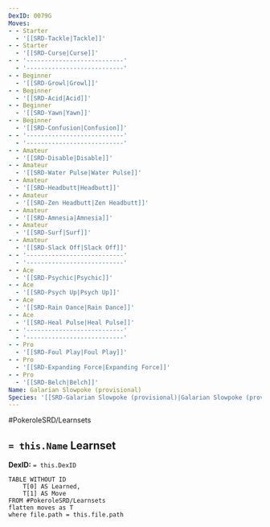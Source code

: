 ```yaml
---
DexID: 0079G
Moves:
- - Starter
  - '[[SRD-Tackle|Tackle]]'
- - Starter
  - '[[SRD-Curse|Curse]]'
- - '---------------------------'
  - '---------------------------'
- - Beginner
  - '[[SRD-Growl|Growl]]'
- - Beginner
  - '[[SRD-Acid|Acid]]'
- - Beginner
  - '[[SRD-Yawn|Yawn]]'
- - Beginner
  - '[[SRD-Confusion|Confusion]]'
- - '---------------------------'
  - '---------------------------'
- - Amateur
  - '[[SRD-Disable|Disable]]'
- - Amateur
  - '[[SRD-Water Pulse|Water Pulse]]'
- - Amateur
  - '[[SRD-Headbutt|Headbutt]]'
- - Amateur
  - '[[SRD-Zen Headbutt|Zen Headbutt]]'
- - Amateur
  - '[[SRD-Amnesia|Amnesia]]'
- - Amateur
  - '[[SRD-Surf|Surf]]'
- - Amateur
  - '[[SRD-Slack Off|Slack Off]]'
- - '---------------------------'
  - '---------------------------'
- - Ace
  - '[[SRD-Psychic|Psychic]]'
- - Ace
  - '[[SRD-Psych Up|Psych Up]]'
- - Ace
  - '[[SRD-Rain Dance|Rain Dance]]'
- - Ace
  - '[[SRD-Heal Pulse|Heal Pulse]]'
- - '---------------------------'
  - '---------------------------'
- - Pro
  - '[[SRD-Foul Play|Foul Play]]'
- - Pro
  - '[[SRD-Expanding Force|Expanding Force]]'
- - Pro
  - '[[SRD-Belch|Belch]]'
Name: Galarian Slowpoke (provisional)
Species: '[[SRD-Galarian Slowpoke (provisional)|Galarian Slowpoke (provisional)]]'
---
```


#PokeroleSRD/Learnsets

## `= this.Name` Learnset

**DexID:** `= this.DexID`

```dataview
TABLE WITHOUT ID
    T[0] AS Learned,
    T[1] AS Move
FROM #PokeroleSRD/Learnsets
flatten moves as T
where file.path = this.file.path
```
